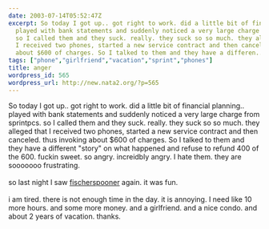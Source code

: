 ```yaml
---
date: 2003-07-14T05:52:47Z
excerpt: So today I got up.. got right to work. did a little bit of financial planning..
  played with bank statements and suddenly noticed a very large charge from sprintpcs.
  so I called them and they suck. really. they suck so so much. they alleged that
  I received two phones, started a new service contract and then canceled. thus invoking
  about $600 of charges. So I talked to them and they have a differen...
tags: ["phone","girlfriend","vacation","sprint","phones"]
title: anger
wordpress_id: 565
wordpress_url: http://new.nata2.org/?p=565
---
```


So today I got up.. got right to work. did a little bit of financial planning.. played with bank statements and suddenly noticed a very large charge from sprintpcs. so I called them and they suck. really. they suck so so much. they alleged that I received two phones, started a new service contract and then canceled. thus invoking about $600 of charges. So I talked to them and they have a different "story" on what happened and refuse to refund 400 of the 600. fuckin sweet. so angry. increidbly angry. I hate them. they are sooooooo frustrating. <br/><br/>so last night I saw <a href="https://web.archive.org/web/20030814003134/http://www.nata2.info//?path=pictures/shows/fischerspooner_heat_2003">fischerspooner</a> again. it was fun.<br/><br/>i am tired. there is not enough time in the day. it is annoying. I need like 10 more hours. and some more money. and a girlfriend. and a nice condo. and about 2 years of vacation. thanks. 

